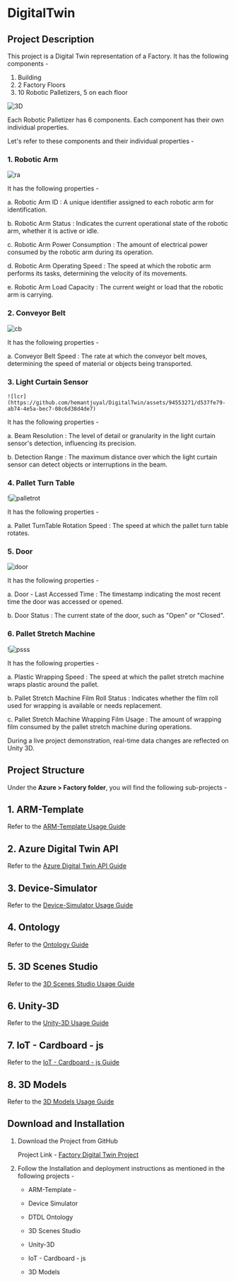 # DigitalTwin

## Project Description

This project is a Digital Twin representation of a Factory. It has the following components -  

1. Building
2. 2 Factory Floors
3. 10 Robotic Palletizers, 5 on each floor

![3D](https://github.com/hemantjuyal/DigitalTwin/assets/94553271/3f20bdb7-277c-4a38-879e-1bc3e610f5e4)

Each Robotic Palletizer has 6 components. Each component has their own individual properties.

Let's refer to these components and their individual properties - 

### 1. Robotic Arm

   ![ra](https://github.com/hemantjuyal/DigitalTwin/assets/94553271/a1449f96-1098-44b2-ba77-0f38f565f152)

   It has the following properties - 

   a. Robotic Arm ID : A unique identifier assigned to each robotic arm for identification.

   b. Robotic Arm Status : Indicates the current operational state of the robotic arm, whether it is active or idle.
   
   c. Robotic Arm Power Consumption : The amount of electrical power consumed by the robotic arm during its operation.
   
   d. Robotic Arm Operating Speed : The speed at which the robotic arm performs its tasks, determining the velocity of its movements.
   
   e. Robotic Arm Load Capacity : The current weight or load that the robotic arm is carrying.

### 2. Conveyor Belt
   
   ![cb](https://github.com/hemantjuyal/DigitalTwin/assets/94553271/2856a45c-2896-4758-b7fe-897a7cd88ac2)

   It has the following properties - 
   
   a. Conveyor Belt Speed : The rate at which the conveyor belt moves, determining the speed of material or objects being transported.

### 3. Light Curtain Sensor
   
    ![lcr](https://github.com/hemantjuyal/DigitalTwin/assets/94553271/d537fe79-ab74-4e5a-bec7-08c6d38d4de7)

   It has the following properties - 
   
   a. Beam Resolution : The level of detail or granularity in the light curtain sensor's detection, influencing its precision.
   
   b. Detection Range : The maximum distance over which the light curtain sensor can detect objects or interruptions in the beam.

### 4. Pallet Turn Table
   
   !![palletrot](https://github.com/hemantjuyal/DigitalTwin/assets/94553271/a81f60da-a74c-4460-b6b9-645e466e2843)

   It has the following properties - 
   
   a. Pallet TurnTable Rotation Speed : The speed at which the pallet turn table rotates.

### 5. Door

   ![door](https://github.com/hemantjuyal/DigitalTwin/assets/94553271/8da5a92b-2a12-4961-b7f1-7e802e740b0f)

   It has the following properties - 
   
   a. Door - Last Accessed Time : The timestamp indicating the most recent time the door was accessed or opened. 
   
   b. Door Status : The current state of the door, such as "Open" or "Closed".

### 6. Pallet Stretch Machine

   !![psss](https://github.com/hemantjuyal/DigitalTwin/assets/94553271/fee58603-016d-4547-ba3b-5256e2c6ca7f)

   It has the following properties - 
   
   a. Plastic Wrapping Speed : The speed at which the pallet stretch machine wraps plastic around the pallet.
   
   b. Pallet Stretch Machine Film Roll Status : Indicates whether the film roll used for wrapping is available or needs replacement.
   
   c. Pallet Stretch Machine Wrapping Film Usage : The amount of wrapping film consumed by the pallet stretch machine during operations.
   
During a live project demonstration, real-time data changes are reflected on Unity 3D. 

## Project Structure

Under the **Azure > Factory folder**, you will find the following sub-projects - 

## 1. ARM-Template

Refer to the [ARM-Template Usage Guide](https://github.com/hemantjuyal/DigitalTwin/tree/main/Azure/Factory/ARM-Template#arm-template-usage-guide/ "ARM-Template Usage Guide")
   
## 2. Azure Digital Twin API

Refer to the [Azure Digital Twin API Guide](https://github.com/hemantjuyal/DigitalTwin/tree/main/Azure/Factory/Azure%20Digital%20Twin%20API#azure-digital-twin-api-guide/ "Azure Digital Twin API Guide")

## 3. Device-Simulator

Refer to the [Device-Simulator Usage Guide](https://github.com/hemantjuyal/DigitalTwin/blob/main/Azure/Factory/Device-SImulator/README.md#device-simulator-usage-guide/ "Device-Simulator Usage Guide")

## 4. Ontology

Refer to the [Ontology Guide](https://github.com/hemantjuyal/DigitalTwin/blob/main/Ontology/Factory/README.md#factory-dtdl-ontology-guide/ "Ontology Guide")

## 5. 3D Scenes Studio

Refer to the [3D Scenes Studio Usage Guide](https://github.com/hemantjuyal/DigitalTwin/tree/main/3DModels/CustomFactory#3d-scenes-studio-usage-guide/ "3D Scenes Studio Usage Guide")

## 6. Unity-3D

Refer to the [Unity-3D Usage Guide](https://github.com/hemantjuyal/DigitalTwin/blob/main/Unity3D/FactoryMaster/Master%20Unity%20Project/README.md#unity-3d-usage-guide/ "Unity-3D Usage Guide")

## 7. IoT - Cardboard - js

Refer to the [IoT - Cardboard - js Guide](https://github.com/hemantjuyal/DigitalTwin/tree/main/IoT-Cardboard-js/FactoryFloorMaster/factoryfloor#factory-floor-application/ "IoT - Cardboard - js Guide")

## 8. 3D Models

Refer to the [3D Models Usage Guide](https://github.com/hemantjuyal/DigitalTwin/tree/main/3DModels/Factory#3d-models-usage-guide/ "3D Models Usage Guide")

## Download and Installation

1. Download the Project from GitHub

   Project Link - [Factory Digital Twin Project](https://github.com/hemantjuyal/DigitalTwin/ "Factory Digital Twin Project")

2. Follow the Installation and deployment instructions as mentioned in the following projects -

   * ARM-Template - 

   * Device Simulator

   * DTDL Ontology

   * 3D Scenes Studio

   * Unity-3D

   * IoT - Cardboard - js

   * 3D Models
   
